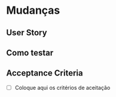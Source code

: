 # Mudanças

## User Story

## Como testar

## Acceptance Criteria

- [ ] Coloque aqui os critérios de aceitação
